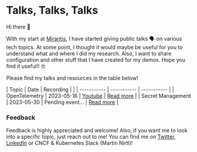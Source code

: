 # Talks, Talks, Talks

Hi there 👋

With my start at [Mirantis](https://www.mirantis.com/), I have started giving public talks 🗣️ on various tech topics. At some point, I thought it would maybe be useful for you to understand what and where  I did my research. Also, I want to share configuration and other stuff that I have created for my demos. Hope you find it useful!! 🤓

Please find my talks and resources in the table below!

| Topic | Date | Recording | |
| ----------- | ----------- | ----------- |
| OpenTelemetry | 2023-05-16 | [Youtube](https://www.youtube.com/watch?v=50XZxtrvjU8&t=1672s) | [Read more](mirantis/labs/20230516_open-telemetry/) |
| Secret Management | 2023-05-30 | Pending event... | [Read more](mirantis/labs/20230530_secret-management/) |

### Feedback

Feedback is highly appreciated and welcome! Also, if you want me to look into a specific topic, just reach out to me!
You can find me on [Twitter](https://twitter.com/martinnirtl), [LinkedIn](https://www.linkedin.com/in/martinnirtl/) or CNCF & Kubernetes Slack (Martin Nirtl)!
